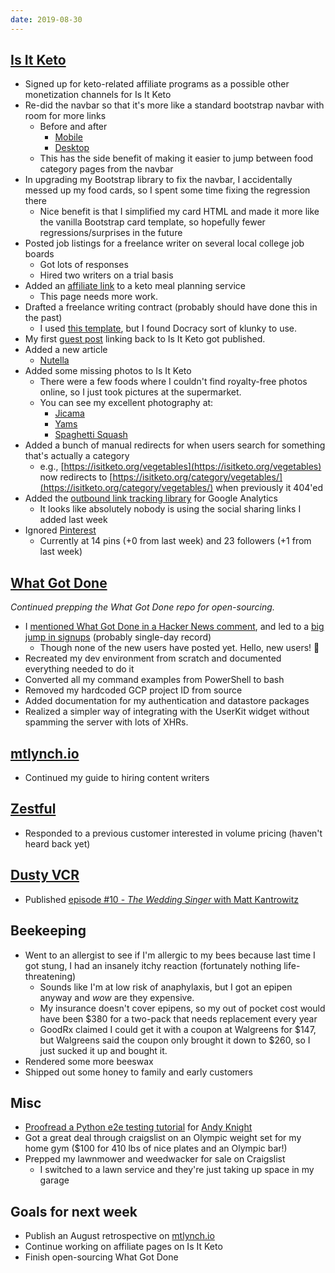 ```yaml
---
date: 2019-08-30
---
```


## [Is It Keto](https://isitketo.org)

- Signed up for keto-related affiliate programs as a possible other monetization channels for Is It Keto
- Re-did the navbar so that it's more like a standard bootstrap navbar with room for more links
  - Before and after
    - [Mobile](JNsRQvb.webp)
    - [Desktop](z4YoocW.webp)
  - This has the side benefit of making it easier to jump between food category pages from the navbar
- In upgrading my Bootstrap library to fix the navbar, I accidentally messed up my food cards, so I spent some time fixing the regression there
  - Nice benefit is that I simplified my card HTML and made it more like the vanilla Bootstrap card template, so hopefully fewer regressions/surprises in the future
- Posted job listings for a freelance writer on several local college job boards
  - Got lots of responses
  - Hired two writers on a trial basis
- Added an [affiliate link](http://isitketo.org/meal-plans/) to a keto meal planning service
  - This page needs more work.
- Drafted a freelance writing contract (probably should have done this in the past)
  - I used [this template](https://www.docracy.com/0vc0u7keb75/work-for-hire-freelance-writing-master-agreement), but I found Docracy sort of klunky to use.
- My first [guest post](https://fitnesstogether.com/northampton/blog/five-benefits-of-health-training) linking back to Is It Keto got published.
- Added a new article
  - [Nutella](https://isitketo.org/nutella)
- Added some missing photos to Is It Keto
  - There were a few foods where I couldn't find royalty-free photos online, so I just took pictures at the supermarket.
  - You can see my excellent photography at:
    - [Jicama](http://isitketo.org/jicama)
    - [Yams](http://isitketo.org/yams)
    - [Spaghetti Squash](http://isitketo.org/spaghetti-squash)
- Added a bunch of manual redirects for when users search for something that's actually a category
  - e.g., [https://isitketo.org/vegetables](https://isitketo.org/vegetables) now redirects to [https://isitketo.org/category/vegetables/](https://isitketo.org/category/vegetables/) when previously it 404'ed
- Added the [outbound link tracking library](https://github.com/googleanalytics/autotrack) for Google Analytics
  - It looks like absolutely nobody is using the social sharing links I added last week
- Ignored [Pinterest](https://www.pinterest.com/isitketo)
  - Currently at 14 pins (+0 from last week) and 23 followers (+1 from last week)

## [What Got Done](https://whatgotdone.com)

_Continued prepping the What Got Done repo for open-sourcing._

- I [mentioned What Got Done in a Hacker News comment](https://news.ycombinator.com/item?id=20795693), and led to a [big jump in signups](mCnHsDr.webp) (probably single-day record)
  - Though none of the new users have posted yet. Hello, new users! 👋
- Recreated my dev environment from scratch and documented everything needed to do it
- Converted all my command examples from PowerShell to bash
- Removed my hardcoded GCP project ID from source
- Added documentation for my authentication and datastore packages
- Realized a simpler way of integrating with the UserKit widget without spamming the server with lots of XHRs.

## [mtlynch.io](https://mtlynch.io)

- Continued my guide to hiring content writers

## [Zestful](https://zestfuldata.com)

- Responded to a previous customer interested in volume pricing (haven't heard back yet)

## [Dusty VCR](https://dustyvcr.com)

- Published [episode #10 - _The Wedding Singer_ with Matt Kantrowitz](https://dustyvcr.com/10-the-wedding-singer/)

## Beekeeping

- Went to an allergist to see if I'm allergic to my bees because last time I got stung, I had an insanely itchy reaction (fortunately nothing life-threatening)
  - Sounds like I'm at low risk of anaphylaxis, but I got an epipen anyway and _wow_ are they expensive.
  - My insurance doesn't cover epipens, so my out of pocket cost would have been $380 for a two-pack that needs replacement every year
  - GoodRx claimed I could get it with a coupon at Walgreens for $147, but Walgreens said the coupon only brought it down to $260, so I just sucked it up and bought it.
- Rendered some more beeswax
- Shipped out some honey to family and early customers

## Misc

- [Proofread a Python e2e testing tutorial](https://github.com/AndyLPK247/djangocon-2019-web-ui-testing/pull/1) for [Andy Knight](https://automationpanda.com/)
- Got a great deal through craigslist on an Olympic weight set for my home gym ($100 for 410 lbs of nice plates and an Olympic bar!)
- Prepped my lawnmower and weedwacker for sale on Craigslist
  - I switched to a lawn service and they're just taking up space in my garage

## Goals for next week

- Publish an August retrospective on [mtlynch.io](https://mtlynch.io)
- Continue working on affiliate pages on Is It Keto
- Finish open-sourcing What Got Done
